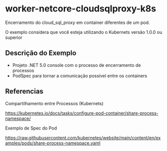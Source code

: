 # worker-netcore-cloudsqlproxy-k8s

Encerramento do cloud_sql_proxy em container diferentes de um pod.

O exemplo considera que você esteja utilizando o Kubernets versão 1.0.0 ou superior 

## Descrição do Exemplo

- Projeto .NET 5.0 console com o processo de encerramento de processos 
- PodSpec para tornar a comunicação possível entre os containers

## Referencias

Compartilhamento entre Processos (Kubernets)

https://kubernetes.io/docs/tasks/configure-pod-container/share-process-namespace/

Exemplo de Spec do Pod

https://raw.githubusercontent.com/kubernetes/website/main/content/en/examples/pods/share-process-namespace.yaml
